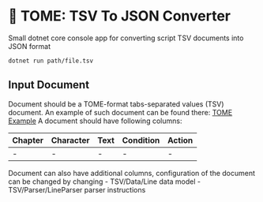 # 🔧 TOME: TSV To JSON Converter
Small dotnet core console app for converting script TSV documents into JSON format

`dotnet run path/file.tsv`

## Input Document
Document should be a TOME-format tabs-separated values (TSV) document.
An example of such document can be found there: [TOME Example](https://docs.google.com/spreadsheets/d/1_-pYQTF3__aO8ktGBoTXIJRwPD7H56V2t4YUsSewUGw/edit#gid=0)
A document should have following columns:

| Chapter | Character | Text            | Condition     | Action   |
| ------- | --------- | --------------- | ------------- | -------- |
| -       | -         | -               | -             | -        |

Document can also have additional columns, configuration of the document can be changed by changing
	- TSV/Data/Line data model
	- TSV/Parser/LineParser parser instructions